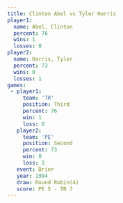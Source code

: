 ```yaml
---
title: Clinton Abel vs Tyler Harris
player1:             
  name: Abel, Clinton
  percent: 76        
  wins: 1            
  losses: 0          
player2:             
  name: Harris, Tyler
  percent: 73        
  wins: 0            
  losses: 1          
games:
 - player1:         
     team: 'TR'     
     position: Third
     percent: 76    
     win: 1         
     loss: 0        
   player2:          
     team: 'PE'      
     position: Second
     percent: 73     
     win: 0          
     loss: 1         
   event: Brier        
   year: 1994          
   draw: Round Robin(4)
   score: PE 5 - TR 7  
---
```

